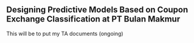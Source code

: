 ## Designing Predictive Models Based on Coupon Exchange Classification at PT Bulan Makmur

This will be to put my TA documents (ongoing)
